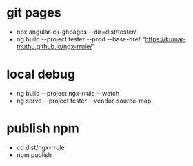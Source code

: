# git pages
* npx angular-cli-ghpages --dir=dist/tester/
* ng build --project tester --prod --base-href "https://kumar-muthu.github.io/ngx-rrule/"

# local debug
* ng build --project ngx-rrule --watch
* ng serve --project tester --vendor-source-map

# publish npm
* cd dist/ngx-rrule
* npm publish
